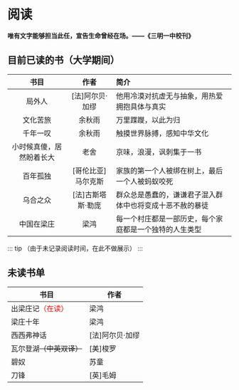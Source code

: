 # 阅读

**唯有文字能够担当此任，宣告生命曾经在场。——《三明一中校刊》**

## 目前已读的书（大学期间）

|书目|作者|简介|
| :----------: | :----------: | :---------- |
|局外人|[法]阿尔贝·加缪|他用冷漠对抗虚无与抽象，用热爱拥抱具体与真实|
|文化苦旅|余秋雨|万里蹀躞，以此为归|
|千年一叹|余秋雨|触摸世界脉搏，感知中华文化|
|小时候真傻，居然盼着长大|老舍|京味，浪漫，讽刺集于一书|
|百年孤独|[哥伦比亚]马尔克斯|家族的第一个人被绑在树上，最后一个人被蚂蚁咬死|
|乌合之众|[法]古斯塔斯·勒庞|群众总是愚蠢的，谦谦君子混入群体中也将变成十恶不赦的暴徒|
|中国在梁庄|梁鸿|每一个村庄都是一部历史，每个家庭都是一个独特的人生类型|

::: tip
（由于未记录阅读时间，在此不做展示）
:::

## 未读书单
|书目|作者|
| ---------- | ---------- |
|出梁庄记<text style="color:red;">（在读）</text>|梁鸿|
|梁庄十年|梁鸿|
|西西弗神话|[法]阿尔贝·加缪|
|瓦尔登湖<del>（中英双译）</del>|[美]梭罗|
|碧奴|苏童|
|刀锋|[英]毛姆|

